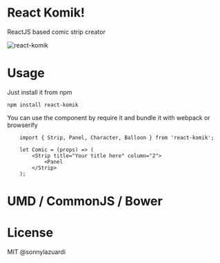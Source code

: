# React Komik!

ReactJS based comic strip creator

![react-komik](https://cdn.rawgit.com/sonnylazuardi/react-komik/master/dist/logo_big.png)

# Usage

Just install it from npm

	npm install react-komik

You can use the component by require it and bundle it with webpack or browserify

```language-javascript
	import { Strip, Panel, Character, Balloon } from 'react-komik';

	let Comic = (props) => (
		<Strip title="Your title here" column="2">
			<Panel
		</Strip>
	);
```

# UMD / CommonJS / Bower



# License

MIT @sonnylazuardi